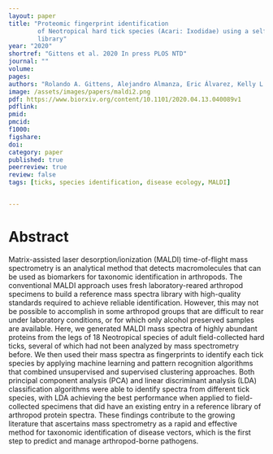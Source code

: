 ```yaml
---
layout: paper
title: "Proteomic fingerprint identification
		of Neotropical hard tick species (Acari: Ixodidae) using a self-curated mass spectra reference
		library"
year: "2020"
shortref: "Gittens et al. 2020 In press PLOS NTD"
journal: ""
volume:
pages:
authors: "Rolando A. Gittens, Alejandro Almanza, Eric Álvarez, Kelly L. Bennett, Luis C. Mejía, Javier E. Sanchez-Galan, Fernando Merchan, Jonathan Kern, Matthew J. Miller, Helen J. Esser, Robert Hwang, May Dong, Luis F. De León, Jose R. Loaiza"
image: /assets/images/papers/maldi2.png
pdf: https://www.biorxiv.org/content/10.1101/2020.04.13.040089v1
pdflink:
pmid:
pmcid:
f1000:
figshare:
doi:
category: paper
published: true
peerreview: true
review: false
tags: [ticks, species identification, disease ecology, MALDI]


---
```


# Abstract
Matrix-assisted laser desorption/ionization (MALDI) time-of-flight mass spectrometry is an analytical method that detects macromolecules that can be used as biomarkers for taxonomic identification in arthropods. The conventional MALDI approach uses fresh laboratory-reared arthropod specimens to build a reference mass spectra library with high-quality standards required to achieve reliable identification. However, this may not be possible to accomplish in some arthropod groups that are difficult to rear under laboratory conditions, or for which only alcohol preserved samples are available. Here, we generated MALDI mass spectra of highly abundant proteins from the legs of 18 Neotropical species of adult field-collected hard ticks, several of which had not been analyzed by mass spectrometry before. We then used their mass spectra as fingerprints to identify each tick species by applying machine learning and pattern recognition algorithms that combined unsupervised and supervised clustering approaches. Both principal component analysis (PCA) and linear discriminant analysis (LDA) classification algorithms were able to identify spectra from different tick species, with LDA achieving the best performance when applied to field-collected specimens that did have an existing entry in a reference library of arthropod protein spectra. These findings contribute to the growing literature that ascertains mass spectrometry as a rapid and effective method for taxonomic identification of disease vectors, which is the first step to predict and manage arthropod-borne pathogens.
